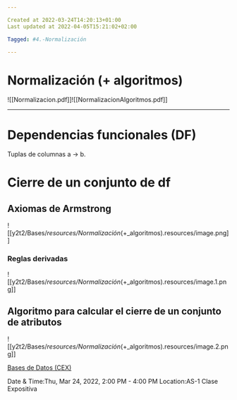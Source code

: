 ```yaml
---

Created at 2022-03-24T14:20:13+01:00
Last updated at 2022-04-05T15:21:02+02:00

Tagged: #4.-Normalización

---
```


# Normalización (+ algoritmos)

![[Normalizacion.pdf]]![[NormalizacionAlgoritmos.pdf]]


* * *

# Dependencias funcionales (DF)

Tuplas de columnas a → b.

# Cierre de un conjunto de df

## Axiomas de Armstrong

![[y2t2/Bases/_resources/Normalización_(+_algoritmos).resources/image.png]]

### 

### Reglas derivadas

![[y2t2/Bases/_resources/Normalización_(+_algoritmos).resources/image.1.png]]

## Algoritmo para calcular el cierre de un conjunto de atributos

![[y2t2/Bases/_resources/Normalización_(+_algoritmos).resources/image.2.png]]


[Bases de Datos (CEX)](https://www.google.com/calendar/event?eid=XzhkOWxjZ3JmZHByNmFzamtjZ28zaW9oZ2NrcWo0Y3BwNnNvajhkMW42cGhtNm85cDZkaTY0cDFpNzRyamFvcGpjcGkwIHVuZGVyc2NvcmViaXNAbQ)

Date & Time:Thu, Mar 24, 2022, 2:00 PM - 4:00 PM
Location:AS-1
Clase Expositiva


